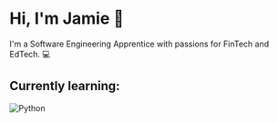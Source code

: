 # Hi, I'm Jamie 👋

I'm a Software Engineering Apprentice with passions for FinTech and EdTech. 💻

## Currently learning:

![Python](https://img.shields.io/badge/Python-3776AB?style=for-the-badge&logo=python&logoColor=white)

